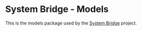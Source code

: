 # System Bridge - Models

This is the models package used by the [System Bridge](https://github.com/timmo001/system-bridge) project.
